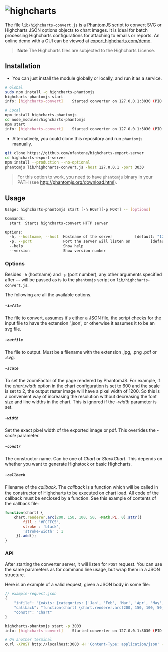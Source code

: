 # ![highcharts](https://www.dropbox.com/s/3se8pnb23b4csay/highcharts.png?raw=1)
The file `lib/highcharts-convert.js` is a [PhantomJS](http://phantomjs.org/) script to convert SVG or Highcharts JSON options objects to chart images. It is ideal for batch processing Highcharts configurations for attaching to emails or reports. An online demo with a GUI can be viewed at [export.highcharts.com/demo](http://export.highcharts.com/demo).

> **Note**  The Highcharts files are subjected to the Highcharts License.

## Installation

- You can just install the module globally or locally, and run it as a service.

```sh
# Global
sudo npm install -g highcharts-phantomjs
highcharts-phantomjs start
info: [highcharts-convert]    Started converter on 127.0.0.1:3030 (PID: 9351)

# Local
npm install highcharts-phantomjs
cd node_modules/highcharts-phantomjs
npm start
info: [highcharts-convert]    Started converter on 127.0.0.1:3030 (PID: 8342)
```

- Alternatively, you could clone this repository and run `phantomjs` manually.

```sh
git clone https://github.com/nfantone/highcharts-export-server
cd highcharts-export-server
npm install --production --no-optional
phantomjs lib/highcharts-convert.js -host 127.0.0.1 -port 3030
```

> For this option to work, you need to have `phantomjs` binary in your PATH (see http://phantomjs.org/download.html).

## Usage

```sh
Usage: highcharts-phantomjs start [-h HOST][-p PORT] -- [options]

Commands:
  start  Starts highcharts-convert HTTP server

Options:
  -h, --hostname, --host  Hostname of the server          [default: "127.0.0.1"]
  -p, --port              Port the server will listen on         [default: 3030]
  --help                  Show help                                    [boolean]
  --version               Show version number                          [boolean]
```


### Options

Besides `-h` (hostname) and `-p` (port number), any other arguments specified after `--` will be passed as is to the `phantomjs` script on `lib/highcharts-convert.js`.

The following are all the available options.

##### `-infile`
The file to convert, assumes it's either a JSON file, the script checks for the input file to have the extension '.json', or otherwise it assumes it to be an svg file.

##### `-outfile`
The file to output. Must be a filename with the extension .jpg, .png .pdf or .svg.

##### `-scale`
To set the zoomFactor of the page rendered by PhantomJS. For example, if the _chart.width_ option in the chart configuration is set to 600 and the scale is set to 2, the output raster image will have a pixel width of 1200. So this is a convenient way of increasing the resolution without decreasing the font size and line widths in the chart. This is ignored if the _-width_ parameter is set.

##### `-width`
Set the exact pixel width of the exported image or pdf. This overrides the _-scale_ parameter.

##### `-constr`
The constructor name. Can be one of _Chart_ or _StockChart_. This depends on whether you want to generate Highstock or basic Highcharts.

##### `-callback`
Filename of the _callback_. The _callback_ is a function which will be called in the constructor of Highcharts to be executed on chart load. All code of the callback must be enclosed by a function. See this example of contents of the callback file:

```javascript
function(chart) {
    chart.renderer.arc(200, 150, 100, 50, -Math.PI, 0).attr({
        fill : '#FCFFC5',
        stroke : 'black',
        'stroke-width' : 1
     }).add();
}
```

### API
After starting the converter server, it will listen for `POST` request. You can use the same parameters as for command line usage, but wrap them in a JSON structure.

Here is an example of a valid request, given a JSON body in some file:

```javascript
// example-request.json
{
    "infile": "{xAxis: {categories: ['Jan', 'Feb', 'Mar', 'Apr', 'May', 'Jun', 'Jul', 'Aug', 'Sep', 'Oct', 'Nov', 'Dec']},series: [{data: [29.9, 71.5, 106.4, 129.2, 144.0, 176.0, 135.6, 148.5, 216.4, 194.1, 95.6, 54.4]}]};",
    "callback": "function(chart) {chart.renderer.arc(200, 150, 100, 50, -Math.PI, 0).attr({fill : '#FCFFC5',stroke : 'black','stroke-width' : 1}).add();}",
    "constr": "Chart"
}
```

```sh
highcharts-phantomjs start -p 3003
info: [highcharts-convert]    Started converter on 127.0.0.1:3030 (PID: 1350)

# On another terminal
curl -XPOST http://localhost:3003 -H 'Content-Type: application/json' -d @example-request.json
```
